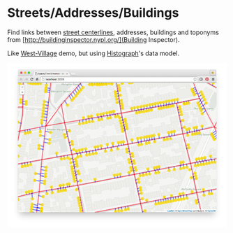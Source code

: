 # Streets/Addresses/Buildings

Find links between [street centerlines](http://mgiraldo.github.io/centerlines/), addresses, buildings and toponyms from [http://buildinginspector.nypl.org/](Building Inspector).

Like [West-Village](http://bertspaan.nl/west-village/) demo, but using [Histograph](http://histograph.io/)'s data model.

![](screenshot.png)
